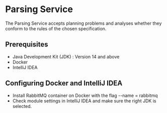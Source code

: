 # Parsing Service
The Parsing Service accepts planning problems and analyses whether they conform to the rules of the chosen specification.

## Prerequisites
- Java Development Kit (JDK) : Version 14 and above
- Docker 
- IntelliJ IDEA  

## Configuring Docker and IntelliJ IDEA 

- Install RabbitMQ container on Docker with the flag --name = rabbitmq
- Check module settings in IntelliJ IDEA and make sure the right JDK is selected.

